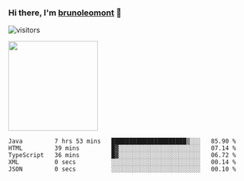 ### Hi there, I'm [brunoleomont](https://www.linkedin.com/in/brunoleomont/) 👋

![visitors](https://visitor-badge.glitch.me/badge?page_id=page.id)

<img height="180em" src="https://github-readme-stats.vercel.app/api?username=brunoleomont&show_icons=true&hide_border=true&&count_private=true&include_all_commits=true" />

<!--START_SECTION:waka-->

```text
Java         7 hrs 53 mins   █████████████████████▒░░░   85.90 %
HTML         39 mins         █▓░░░░░░░░░░░░░░░░░░░░░░░   07.14 %
TypeScript   36 mins         █▓░░░░░░░░░░░░░░░░░░░░░░░   06.72 %
XML          0 secs          ░░░░░░░░░░░░░░░░░░░░░░░░░   00.14 %
JSON         0 secs          ░░░░░░░░░░░░░░░░░░░░░░░░░   00.10 %
```

<!--END_SECTION:waka-->

<!--
**brunoleomont/brunoleomont** is a ✨ _special_ ✨ repository because its `README.md` (this file) appears on your GitHub profile.

Here are some ideas to get you started:

- 🔭 I’m currently working on ...
- 🌱 I’m currently learning ...
- 👯 I’m looking to collaborate on ...
- 🤔 I’m looking for help with ...
- 💬 Ask me about ...
- 📫 How to reach me: ...
- 😄 Pronouns: ...
- ⚡ Fun fact: ...
-->

